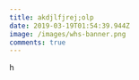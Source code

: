 ```yaml
---
title: akdjlfjrej;olp
date: 2019-03-19T01:54:39.944Z
image: /images/whs-banner.png
comments: true
---
```

h

